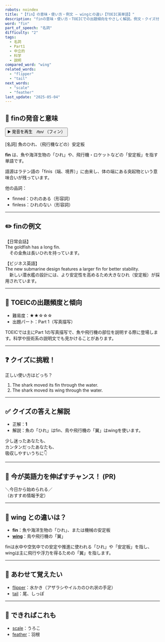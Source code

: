 ```yaml
---
robots: noindex
title: "【fin】の意味・使い方・例文 ― wingとの違い【TOEIC英単語】"
description: "finの意味・使い方・TOEICでの出題傾向をやさしく解説。例文・クイズ付きでwingとの違いもわかりやすく学べます。"
word: "fin"
part_of_speech: "名詞"
difficulty: "2"
tags:
  - 名詞
  - Part1
  - 中立的
  - 科学
  - 説明
compared_word: "wing"
related_words:
  - "flipper"
  - "tail"
next_words:
  - "scale"
  - "feather"
last_update: "2025-05-04"
---
```


## 🔰 finの発音と意味

<button class="play-audio" onclick="playTTS('fin')">
  <span class="play-audio-main">
    ▶️ 発音を再生　/fɪn/
  </span>
  <span class="play-audio-sub">
    （フィン）
  </span>
</button>

[名詞] 魚のひれ、（飛行機などの）安定板

**fin** は、魚や海洋生物の「ひれ」や、飛行機・ロケットなどの「安定板」を指す単語です。

語源はラテン語の「finis（端、境界）」に由来し、体の端にある突起物という意味合いが残っています。

他の品詞：  
- finned：ひれのある（形容詞）
- finless：ひれのない（形容詞）

---

## ✏️ finの例文

【日常会話】  
The goldfish has a long fin.  
　その金魚は長いひれを持っています。

【ビジネス英語】  
The new submarine design features a larger fin for better stability.  
　新しい潜水艦の設計には、より安定性を高めるため大きなひれ（安定板）が採用されています。

---

## 🎯 TOEICの出題頻度と傾向

- 難易度：★★☆☆☆
- 出題パート：Part 1（写真描写）

TOEICでは主にPart 1の写真描写で、魚や飛行機の部位を説明する際に登場します。科学や技術系の説明文でも見かけることがあります。

---

## ❓ クイズに挑戦！

正しい使い方はどっち？

1. The shark moved its fin through the water.  
2. The shark moved its wing through the water.

---

## ✅ クイズの答えと解説

- 正解：**1**
- 解説：魚の「ひれ」はfin、鳥や飛行機の「翼」はwingを使います。

少し迷ったあなたも、  
カンタンだったあなたも、  
吸収しやすいうちに👇️

---

## 🚀 今が英語力を伸ばすチャンス！ (PR)

<div class="info-center">
＼今日から始められる／<br>  
（おすすめ情報予定）
</div>

---

## 🤔  wing との違いは？

- **fin**：魚や海洋生物の「ひれ」、または機械の安定板
- **[wing](/word/wing)**：鳥や飛行機の「翼」

finは水中や空気中での安定や推進に使われる「ひれ」や「安定板」を指し、wingは主に飛行や浮力を得るための「翼」を指します。

---

## 🧩 あわせて覚えたい

- [flipper](/word/flipper)：水かき（アザラシやイルカのひれ状の手足）
- [tail](/word/tail)：尾、しっぽ

---

## 📖 できればこれも

- [scale](/word/scale)：うろこ
- [feather](/word/feather)：羽根

<!-- cvid: aid41_bid10 -->
